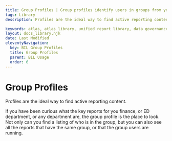 ```yaml
---
title: Group Profiles | Group profiles identify users in groups from your various reporting systems or LDAP. Quickly find groups that use your reporting content.
tags: Library
description: Profiles are the ideal way to find active reporting content. If you have been curious what the key reports for you finance, or ED department, or any department are, the group profile is the place to look. Not only can you find a listing of who is in the group, but you can also see all the reports that have the same group, or that the group users are running.

keywords: atlas, atlas library, unified report library, data governance, database, groups, group profile, users, report usage
layout: docs_library.njk
date: Last Modified
eleventyNavigation:
  key: BIL Group Profiles
  title: Group Profiles
  parent: BIL Usage
  order: 6
---
```


# Group Profiles

<p class="subtitle pb-5">Profiles are the ideal way to find active reporting content.</p>

If you have been curious what the key reports for you finance, or ED department, or any department are, the group profile is the place to look. Not only can you find a listing of who is in the group, but you can also see all the reports that have the same group, or that the group users are running.
